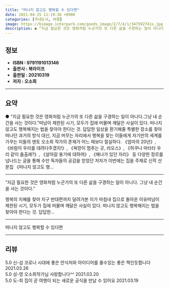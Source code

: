 ```yaml
---
title: "떠나지 않고도 행복할 수 있다면"
date: 2021-04-25 11:19:36 +0900
categories: [국내도서, 여행]
image: https://bimage.interpark.com/goods_image/2/7/4/1/347592741s.jpg
description: ● “지금 필요한 것은 영화처럼 누군가의 또 다른 삶을 구경하는 일이 아니다.그냥 내 순간을 사는 것이다.”떠남이 제한된 시기, 모두가 집에 머물며 깨달은 사실이 있다. 떠나지 않고도 행복해지는 법을 찾아야 한다는 것. 답답한 일상을 환기해줄 특별한 장소를 찾아 떠나던 과거의 방식 대
---
```


## **정보**

- **ISBN : 9791191013146**
- **출판사 : 북라이프**
- **출판일 : 20210319**
- **저자 : 오소희**

------



## **요약**

●  “지금 필요한 것은 영화처럼 누군가의 또 다른 삶을 구경하는 일이 아니다.그냥 내 순간을 사는 것이다.”떠남이 제한된 시기, 모두가 집에 머물며 깨달은 사실이 있다. 떠나지 않고도 행복해지는 법을 찾아야 한다는 것. 답답한 일상을 환기해줄 특별한 장소를 찾아 떠나던 과거의 방식 대신, 지금 머무는 자리에서 행복을 찾는 이들에게 자기만의 세계를 가꾸는 이들의 멘토 오소희 작가의 존재가 어느 때보다 절실하다. 《엄마의 20년》, 《바람이 우리를 데려다주겠지!》, 《욕망이 멈추는 곳, 라오스》, 《하쿠나 마타타 우리 같이 춤출래?》, 《살아갈 용기에 대하여》, 《해나가 있던 자리》 등 다양한 장르를 넘나드는 글을 통해 수만 독자들의 공감을 얻었던 저자가 이번에는 집을 주제로 신작 산문집 《떠나지 않고도 행...

------

“지금 필요한 것은 영화처럼
누군가의 또 다른 삶을 구경하는 일이 아니다.
그냥 내 순간을 사는 것이다.”

행복의 지혜를 찾아 지구 반대편까지 달려가본 이가 
마침내 집으로 돌아온 이유떠남이 제한된 시기, 모두가 집에 머물며 깨달은 사실이 있다. 떠나지 않고도 행복해지는 법을 찾아야 한다는 것. 답답한... 

------


떠나지 않고도 행복할 수 있다면 

------


## **리뷰** 

5.0 신-섭 코로나 시대에 좋은 안식처와 아이디어를 줄수있는 좋은 책인듯합니다 2021.03.26 <br/>5.0 성-영 오소희작가님 사랑합니다^^ 2021.03.20 <br/>5.0 도-희 집이 곧 여행이 되는 새로운 공식을 만날 수 있어요 2021.03.19 <br/>